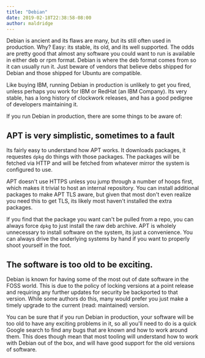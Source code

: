 ```yaml
---
title: "Debian"
date: 2019-02-18T22:38:58-08:00
author: maldridge
---
```


Debian is ancient and its flaws are many, but its still often used in
production.  Why?  Easy: its stable, its old, and its well supported.
The odds are pretty good that almost any software you could want to
run is available in either deb or rpm format.  Debian is where the deb
format comes from so it can usually run it.  Just beware of vendors
that believe debs shipped for Debian and those shipped for Ubuntu are
compatible.

Like buying IBM, running Debian in production is unlikely to get you
fired, unless perhaps you work for IBM or RedHat (an IBM Company).
Its very stable, has a long history of clockwork releases, and has a
good pedigree of developers maintaining it.

If you run Debian in production, there are some things to be aware of:

## APT is very simplistic, sometimes to a fault

Its fairly easy to understand how APT works.  It downloads packages,
it requestes `dpkg` do things with those packages.  The packages will
be fetched via HTTP and will be fetched from whatever mirror the
system is configured to use.

APT doesn't use HTTPS unless you jump through a number of hoops first,
which makes it trivial to host an internal repository.  You can
install additional packages to make APT TLS aware, but given that most
don't even realize you need this to get TLS, its likely most haven't
installed the extra packages.

If you find that the package you want can't be pulled from a repo, you
can always force `dpkg` to just install the raw deb archive.  APT is
wholely unnecessary to install software on the system, its just a
convenience.  You can always drive the underlying systems by hand if
you want to properly shoot yourself in the foot.

## The software is too old to be exciting.

Debian is known for having some of the most out of date software in
the FOSS world.  This is due to the policy of locking versions at a
point release and requiring any further updates for security be
backported to that version.  While some authors do this, many would
prefer you just make a timely upgrade to the current (read:
maintained) version.

You can be sure that if you run Debian in production, your software
will be too old to have any exciting problems in it, so all you'll
need to do is a quick Google search to find any bugs that are known
and how to work around them.  This does though mean that most tooling
will understand how to work with Debian out of the box, and will have
good support for the old versions of software.
